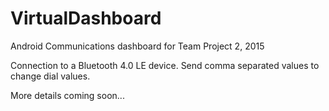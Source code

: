 # VirtualDashboard

Android Communications dashboard for Team Project 2, 2015

Connection to a Bluetooth 4.0 LE device. Send comma separated values to change dial values. 

More details coming soon... 
